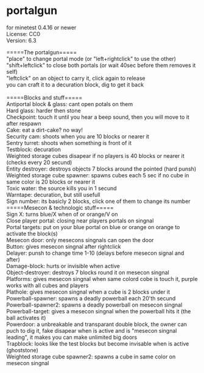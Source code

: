 # portalgun

for minetest 0.4.16 or newer<br>
License: CC0<br>
Version: 6.3<br>

=====The portalgun=====<br>
"place" to change portal mode (or "left+rightclick" to use the other)<br>
"shift+leftclick" to close both portals (or wait 40sec before them removes it self)<br>
"leftclick" on an object to carry it, click again to release<br>
you can craft it to a decuration block, dig to get it back<br>
<br>
=====Blocks and stuff=====<br>
Antiportal block & glass: cant open potals on them<br>
Hard glass: 		harder then stone<br>
Checkpoint: 		touch it until you hear a beep sound, then you will move to it after respawn<br>
Cake: 			eat a dirt-cake? no way!<br>
Security cam: 		shoots when you are 10 blocks or nearer it<br>
Sentry turret:		shoots when something is front of it<br>
Testblock: 		decuration<br>
Weighted storage cubes	disapear if no players is 40 blocks or nearer it (checks every 20 secund)<br>
Entity destroyer: 		destroys objects 7 blocks around the pointed (hard punsh)<br>
Weighted storage cube spawner: 	spawns cubes each 5 sec if no cube in same color is 20 blocks or nearer it<br>
Toxic water:		the source kills you in 1 secund<br>
Warntape:		decuration, but still usefull<br>
Sign number:		its basicly 2 blocks, click one of them to change its number<br>
=====Mesecon & technologic stuff=====<br>
Sign X:			turns blue/X when of or orange/V on<br>
Close player portal:		closing near players portals on singnal <br>
Portal targets:		put on your blue portal on blue or orange on orange to activate the block(s)<br>
Mesecon door:		only mesecons singnals can open the door<br>
Button: 			gives mesecon singnal after rightclick<br>
Delayer: 			punsh to change time 1-10 (delays before mesecon signal and after)<br>
Damage-block: 		hurts or invisible when active<br>
Object-destroyer: 		destroys 7 blocks round it on mesecon singnal<br>
Platforms: 		gives mesecon singnal when same colord cobe is touch it, purple works with all cubes and players<br>
Plathole: 			gives mesecon singnal when a cube is 2 blocks under it<br>
Powerball-spawner: 	spawns a deadly powerball each 20'th secund<br>
Powerball-spawner2: 	spawns a deadly powerball on mesecon singnal <br>
Powerball-target:		gives a mesecon singnal when the powerball hits it (the ball activates it)<br>
Powerdoor: 		a unbreakable and transparant double block, the owner can puch to dig it, fake disapear when is active and is "mesecon singnal  leading", it makes you can make unlimited big doors<br>
Trapblock: 		looks like the test blocks but become invisable when is active (ghoststone)<br>
Weighted storage cube spawner2: 	spawns a cube in same color on mesecon singnal<br>
